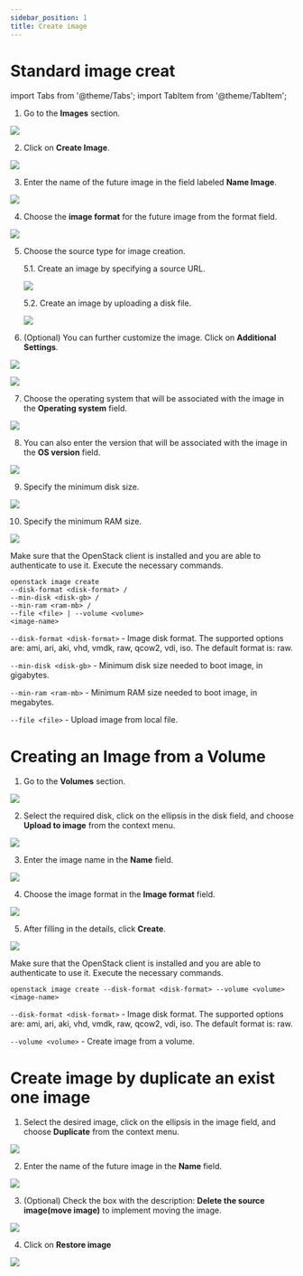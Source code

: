 ```yaml
---
sidebar_position: 1
title: Create image
---
```


# Standard image creat

import Tabs from '@theme/Tabs';
import TabItem from '@theme/TabItem';

<Tabs>
   <TabItem value="personal-area" label="Personal Area" default>

1. Go to the **Images** section.

![](../img/images/2.png)

2. Click on **Create Image**.

![](../img/images/1.png)

3. Enter the name of the future image in the field labeled **Name Image**.

![](../img/images/3.png)

4. Choose the **image format** for the future image from the format field.

![](../img/images/4.png)

5. Choose the source type for image creation.

    5.1. Create an image by specifying a source URL.

    ![](../img/images/5.png)
    
    5.2. Create an image by uploading a disk file.
    
    ![](../img/images/6.png)

6. (Optional) You can further customize the image. Click on **Additional Settings**.

![](../img/images/7.png)

![](../img/images/8.png)

7. Choose the operating system that will be associated with the image in the **Operating system** field.

![](../img/images/9.png)

8. You can also enter the version that will be associated with the image in the **OS version** field.

![](../img/images/10.png)

9. Specify the minimum disk size.

![](../img/images/11.png)

10. Specify the minimum RAM size.

![](../img/images/12.png)

   </TabItem>
   <TabItem value="openstack" label="Openstack CLI">

   Make sure that the OpenStack client is installed and you are able to authenticate to use it. Execute the necessary commands.

   ```
   openstack image create
   --disk-format <disk-format> /
   --min-disk <disk-gb> /
   --min-ram <ram-mb> /
   --file <file> | --volume <volume>
   <image-name>
   ```

   `--disk-format <disk-format>` - Image disk format. The supported options are: ami, ari, aki, vhd, vmdk, raw, qcow2, vdi, iso. The default format is: raw.

   `--min-disk <disk-gb>` - Minimum disk size needed to boot image, in gigabytes.

   `--min-ram <ram-mb>` - Minimum RAM size needed to boot image, in megabytes.

   `--file <file>` - Upload image from local file.

   </TabItem>
</Tabs>

# Creating an Image from a **Volume**

<Tabs>
<TabItem value="personal-area" label="Personal Area" default>

1. Go to the **Volumes** section.

![](../img/volumes/i-vol1.png)

2. Select the required disk, click on the ellipsis in the disk field, and choose **Upload to image** from the context menu.

![](../img/images/13.png)

3. Enter the image name in the **Name** field.

![](../img/images/14.png)

4. Choose the image format in the **Image format** field.

![](../img/images/15.png)

5. After filling in the details, click **Create**.

![](../img/images/16.png)

</TabItem>
 <TabItem value="openstack" label="Openstack CLI">

Make sure that the OpenStack client is installed and you are able to authenticate to use it. Execute the necessary commands.

   
```
openstack image create --disk-format <disk-format> --volume <volume> <image-name>
```

`--disk-format <disk-format>` - Image disk format. The supported options are: ami, ari, aki, vhd, vmdk, raw, qcow2, vdi, iso. The default format is: raw.

`--volume <volume>` - Create image from a volume.

</TabItem>
</Tabs>


# Create image by duplicate an exist one image

1. Select the desired image, click on the ellipsis in the image field, and choose **Duplicate** from the context menu.

![](../img/images/17.png)

2. Enter the name of the future image in the **Name** field.

![](../img/images/18.png)

3. (Optional) Check the box with the description: **Delete the source image(move image)** to implement moving the image.

![](../img/images/19.png)

4. Click on **Restore image**

![](../img/images/20.png)
